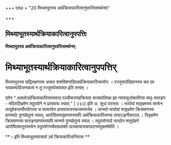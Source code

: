 +++
title = "20 मिथ्याभूतस्य अर्थक्रियाकारित्वानुपपत्तिसमर्थनम्"

+++


## मिथ्याभूतस्यार्थक्रियाकारित्वानुपपत्तिः

**मिथ्याभूतस्य अर्थक्रियाकारित्वानुपपत्तिसमर्थनम्**

# मिथ्याभूतस्यार्थक्रियाकारित्वानुपपत्तिर्

मिथ्याभूतस्य सद्विलक्षणस्य असतः शशविषणादिवदर्थक्रियाकारित्वायोगः । रज्जुसर्पादिज्ञानस्य सत एव भयकम्पादिजनकत्वं न तु रज्जुसर्पस्यासत इति तत्त्वम् ।

एतेन “ असतोऽर्थक्रियाकारित्वाभावात् पञ्चीकरणप्रक्रियया सत्ख्यातिपक्ष इव न्यायसुधोक्तरीत्या मातृ-मातङ्ग - मदिरादिभ्रमेण तदुपयोगे न प्रत्यवायः स्यात् ” ( २३२) इति अ. सुधा परास्ता । भार्यायां मातृभ्रमस्य सत्त्वेन तत्पूर्वकभार्योपयोगस्य च सत्यत्त्वेन प्रत्यवायजनकत्वमस्त्येव । त्वन्मते भार्यायां मातृभ्रमेण क्रियमाणस्य प्रणामादेः पुण्यहेतुत्वं स्यात्, आरोपितमातृप्रणामस्यापि अर्थक्रियाकारित्वस्य त्वयाऽङ्गीकारात् । पितृभ्रमेण क्रियमाणस्य मातङ्गप्रणामस्यापि त्वन्मते पुण्यहेतुत्वं स्यात् । तदुपयोगपदे तत्पदेन मातुर्ग्रहणे आरोपितमातुरसत्त्वेन तदुपयोगस्यैवाप्रसक्तेः प्रत्यवायाभावापादनमयुक्तमेवेति ।

**। इति मिथ्याभूतस्यासतो ऽर्थ क्रियाकारित्वनिरासः **

